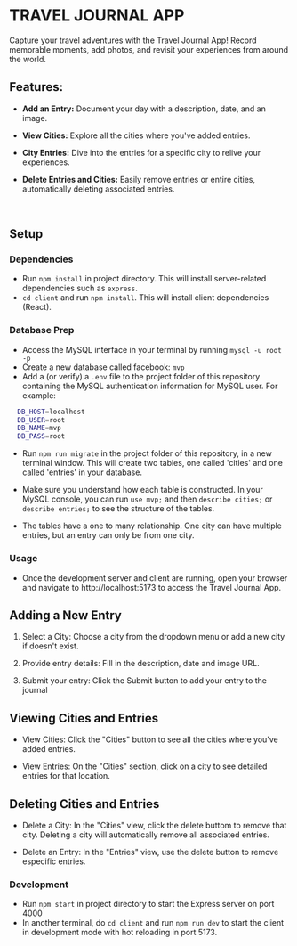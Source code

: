 # TRAVEL JOURNAL APP

Capture your travel adventures with the Travel Journal App! Record memorable moments, add photos, and revisit your experiences from around the world.

## Features:

- **Add an Entry:** Document your day with a description, date, and an image.
- **View Cities:** Explore all the cities where you've added entries.
- **City Entries:** Dive into the entries for a specific city to relive your experiences.
- **Delete Entries and Cities:** Easily remove entries or entire cities, automatically deleting associated entries.

  ​

## Setup

### Dependencies

- Run `npm install` in project directory. This will install server-related dependencies such as `express`.
- `cd client` and run `npm install`. This will install client dependencies (React).

### Database Prep

- Access the MySQL interface in your terminal by running `mysql -u root -p`
- Create a new database called facebook: `mvp`
- Add a (or verify) a `.env` file to the project folder of this repository containing the MySQL authentication information for MySQL user. For example:

```bash
  DB_HOST=localhost
  DB_USER=root
  DB_NAME=mvp
  DB_PASS=root
```

- Run `npm run migrate` in the project folder of this repository, in a new terminal window. This will create two tables, one called 'cities' and one called 'entries' in your database.

- Make sure you understand how each table is constructed. In your MySQL console, you can run `use mvp;` and then `describe cities;` or `describe entries;` to see the structure of the tables.

- The tables have a one to many relationship. One city can have multiple entries, but an entry can only be from one city.

### Usage

- Once the development server and client are running, open your browser and navigate to http://localhost:5173 to access the Travel Journal App.

## Adding a New Entry

1. Select a City:
   Choose a city from the dropdown menu or add a new city if doesn't exist.

2. Provide entry details:
   Fill in the description, date and image URL.

3. Submit your entry:
   Click the Submit button to add your entry to the journal

## Viewing Cities and Entries

- View Cities:
  Click the "Cities" button to see all the cities where you've added entries.

- View Entries:
  On the "Cities" section, click on a city to see detailed entries for that location.

## Deleting Cities and Entries

- Delete a City:
  In the "Cities" view, click the delete buttom to remove that city. Deleting a city will automatically remove all associated entries.

- Delete an Entry:
  In the "Entries" view, use the delete button to remove especific entries.

### Development

- Run `npm start` in project directory to start the Express server on port 4000
- In another terminal, do `cd client` and run `npm run dev` to start the client in development mode with hot reloading in port 5173.
